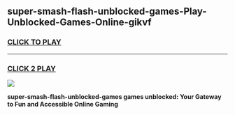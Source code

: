 
## super-smash-flash-unblocked-games-Play-Unblocked-Games-Online-gikvf
<h3>
<a href="https://premium76.site?title=super-smash-flash-unblocked-games&ref=25A">CLICK TO PLAY</a></h3>
<hr>

<h3>
<a href="https://premium76.site?title=super-smash-flash-unblocked-games&ref=25A">CLICK 2 PLAY</a>
  
</h3>

<a href="https://premium76.site?title=super-smash-flash-unblocked-games&ref=25A"><img src="https://clearcache.store/games.png"></a>


**super-smash-flash-unblocked-games games unblocked: Your Gateway to Fun and Accessible Online Gaming**

